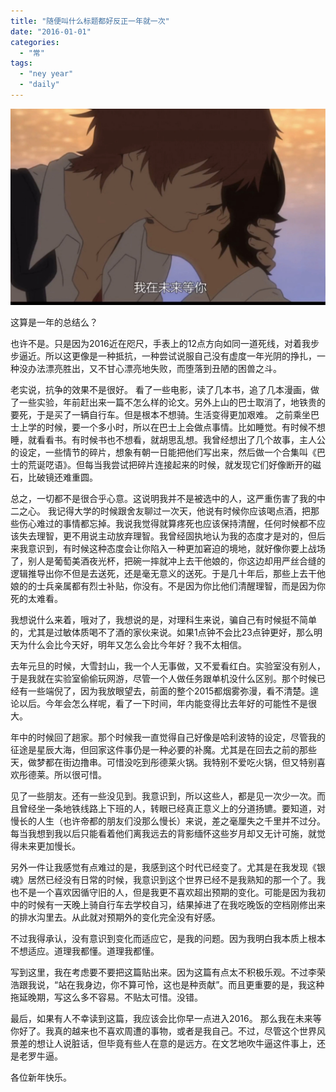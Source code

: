```yaml
---
title: "随便叫什么标题都好反正一年就一次"
date: "2016-01-01"
categories: 
  - "常"
tags: 
  - "ney year"
  - "daily"
---
```


![](https://raw.githubusercontent.com/catbaron0/pic/main/images/2023219163234.png)

这算是一年的总结么？

也许不是。只是因为2016近在咫尺，手表上的12点方向如同一道死线，对着我步步逼近。所以这更像是一种抵抗，一种尝试说服自己没有虚度一年光阴的挣扎，一种没办法漂亮胜出，又不甘心漂亮地失败，而堕落到丑陋的困兽之斗。

老实说，抗争的效果不是很好。 看了一些电影，读了几本书，追了几本漫画，做了一些实验，年前赶出来一篇不怎么样的论文。另外上山的巴士取消了，地铁贵的要死，于是买了一辆自行车。但是根本不想骑。生活变得更加艰难。 之前乘坐巴士上学的时候，要一个多小时，所以在巴士上会做点事情。比如睡觉。有时候不想睡，就看看书。有时候书也不想看，就胡思乱想。我曾经想出了几个故事，主人公的设定，一些情节的碎片，想象有朝一日能把他们写出来，然后做一个合集叫《巴士的荒诞呓语》。但每当我尝试把碎片连接起来的时候，就发现它们好像断开的磁石，比破镜还难重圆。

总之，一切都不是很合乎心意。这说明我并不是被选中的人，这严重伤害了我的中二之心。 我记得大学的时候跟舍友聊过一次天，他说有时候你应该喝点酒，把那些伤心难过的事情都忘掉。我说我觉得就算疼死也应该保持清醒，任何时候都不应该失去理智，更不用说主动放弃理智。我曾经固执地认为我的态度才是对的，但后来我意识到，有时候这种态度会让你陷入一种更加窘迫的境地，就好像你要上战场了，别人是葡萄美酒夜光杯，把碗一摔就冲上去干他娘的，你这边却用严丝合缝的逻辑推导出你不但是去送死，还是毫无意义的送死。于是几十年后，那些上去干他娘的的士兵亲属都有烈士补贴，你没有。不是因为你比他们清醒理智，而是因为你死的太难看。

我想说什么来着，哦对了，我想说的是，对理科生来说，骗自己有时候挺不简单的，尤其是过敏体质喝不了酒的家伙来说。如果1点钟不会比23点钟更好，那么明天为什么会比今天好，明年又怎么会比今年好？我不太相信。

去年元旦的时候，大雪封山，我一个人无事做，又不爱看红白。实验室没有别人，于是我就在实验室偷偷玩网游，尽管一个人做任务跟单机没什么区别。那个时候已经有一些端倪了，因为我放眼望去，前面的整个2015都烟雾弥漫，看不清楚。遑论以后。今年会怎么样呢，看了一下时间，年内能变得比去年好的可能性不是很大。

年中的时候回了趟家。那个时候我一直觉得自己好像是哈利波特的设定，尽管我的征途是星辰大海，但回家这件事仍是一种必要的补魔。尤其是在回去之前的那些天，做梦都在街边撸串。可惜没吃到彤德莱火锅。我特别不爱吃火锅，但又特别喜欢彤德莱。所以很可惜。

见了一些朋友。还有一些没见到。我意识到，所以这些人，都是见一次少一次。而且曾经坐一条地铁线路上下班的人，转眼已经真正意义上的分道扬镳。要知道，对慢长的人生（也许帝都的朋友们没那么慢长）来说，差之毫厘失之千里并不过分。每当我想到我以后只能看着他们离我远去的背影缅怀这些岁月却又无计可施，就觉得未来更加慢长。

另外一件让我感觉有点难过的是，我感到这个时代已经变了。尤其是在我发现《银魂》居然已经没有日常的时候，我意识到这个世界已经不是我熟知的那一个了。我也不是一个喜欢因循守旧的人，但是我更不喜欢超出预期的变化。可能是因为我初中的时候有一天晚上骑自行车去学校自习，结果掉进了在我吃晚饭的空档刚修出来的排水沟里去。从此就对预期外的变化完全没有好感。

不过我得承认，没有意识到变化而适应它，是我的问题。因为我明白我本质上根本不想适应。道理我都懂。道理我都懂。

写到这里，我在考虑要不要把这篇贴出来。因为这篇有点太不积极乐观。不过李荣浩跟我说，“站在我身边，你不算可怜，这也是种贡献”。而且更重要的是，我这种拖延晚期，写这么多不容易。不贴太可惜。没错。

最后，如果有人不幸读到这篇，我应该会比你早一点进入2016。 那么我在未来等你好了。我真的越来也不喜欢周遭的事物，或者是我自己。不过，尽管这个世界风景差的想让人说脏话，但毕竟有些人在意的是远方。在文艺地吹牛逼这件事上，还是老罗牛逼。

各位新年快乐。
